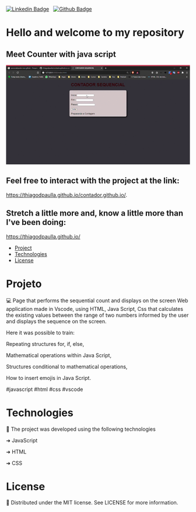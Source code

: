 [![Linkedin Badge](https://img.shields.io/badge/-LinkedIn-blue?style=flat-square&logo=Linkedin&logoColor=white&link=https://www.linkedin.com/in/thiagodepaulla/)](https://www.linkedin.com/in/thiagodepaulla/)   [![Github Badge](https://img.shields.io/badge/-Github-000?style=flat-square&logo=Github&logoColor=white&link=https://github.com/thiagodpaulla)](https://github.com/thiagodpaulla)

# Hello and welcome to my repository
## Meet Counter with java script
![](https://github.com/thiagodpaulla/contador.github.io/blob/main/CONTADOR%20SEQUENCIAL.gif)

## Feel free to interact with the project at the link:
 https://thiagodpaulla.github.io/contador.github.io/.

## Stretch a little more and, know a little more than I've been doing:
https://thiagodpaulla.github.io/


 * [Project](#project)
 * [Technologies](#technologies)
 * [License](#license)

# Projeto
💻
Page that performs the sequential count and displays on the screen Web application made in Vscode, using HTML, Java Script, Css that calculates the existing values between the range of two numbers informed by the user and displays the sequence on the screen.

Here it was possible to train:

Repeating structures for, if, else,

Mathematical operations within Java Script,

Structures conditional to mathematical operations,

How to insert emojis in Java Script.

#javascript #html #css #vscode


# Technologies

🚀 The project was developed using the following technologies


➜ JavaScript

➜ HTML

➜ CSS


# License
📂 Distributed under the MIT license. See LICENSE for more information.
